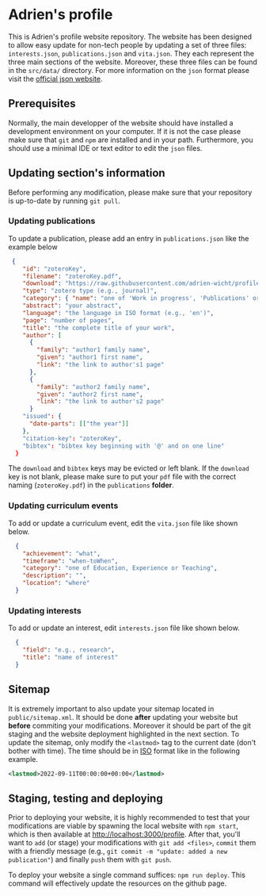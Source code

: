 # Adrien's profile

This is Adrien's profile website repository. The website has been designed to allow easy update for non-tech people by updating a set of three files: `interests.json`, `publications.json` and `vita.json`. They each represent the three main sections of the website. Moreover, these three files can be found in the `src/data/` directory. For more information on the `json` format please visit the [official json website](https://www.json.org/json-en.html).

## Prerequisites

Normally, the main developper of the website should have installed a development environment on your computer. If it is not the case please make sure that `git` and `npm` are installed and in your path. Furthermore, you should use a minimal IDE or text editor to edit the `json` files.

## Updating section's information
Before performing any modification, please make sure that your repository is up-to-date by running `git pull`.

### Updating publications

To update a publication, please add an entry in `publications.json` like the example below
```json
 {
    "id": "zoteroKey",
    "filename": "zoteroKey.pdf",
    "download": "https://raw.githubusercontent.com/adrien-wicht/profile/main/publications/zoteroKey.pdf",
    "type": "zotero type (e.g., journal)",
    "category": { "name": "one of 'Work in progress', 'Publications' or 'Policy papers'", "colour": "respectively 'primary', 'success' or 'info'" },
    "abstract": "your abstract",
    "language": "the language in ISO format (e.g., 'en')",
    "page": "number of pages",
    "title": "the complete title of your work",
    "author": [
      {
        "family": "author1 family name",
        "given": "author1 first name",
        "link": "the link to author's1 page"
      },
      {
        "family": "author2 family name",
        "given": "author2 first name",
        "link": "the link to author's2 page"
      }
    "issued": {
      "date-parts": [["the year"]]
    },
    "citation-key": "zoteroKey",
    "bibtex": "bibtex key beginning with '@' and on one line"
  }
```
The `download` and `bibtex` keys may be evicted or left blank. If the `download` key is not blank, please make sure to put your `pdf` file with the correct naming (`zoteroKey.pdf`) in the `publications` **folder**.

### Updating curriculum events

To add or update a curriculum event, edit the `vita.json` file like shown below.
```json
  {
    "achievement": "what",
    "timeframe": "when-toWhen",
    "category": "one of Education, Experience or Teaching",
    "description": "",
    "location": "where"
  }
```

### Updating interests
To add or update an interest, edit `interests.json` file like shown below.
```json
  {
    "field": "e.g., research",
    "title": "name of interest"
  }
```
## Sitemap
It is extremely important to also update your sitemap located in `public/sitemap.xml`. It should be done **after** updating your website but **before** commiting your modifications. Moreover it should be part of the git staging and the website deployment highlighted in the next section. To update the sitemap, only modify the `<lastmod>` tag to the current date (don't bother with time). The time should be in [ISO](https://en.wikipedia.org/wiki/ISO_8601) format like in the following example.
```xml
<lastmod>2022-09-11T00:00:00+00:00</lastmod>
```
## Staging, testing and deploying 
Prior to deploying your website, it is highly recommended to test that your modifications are viable by spawning the local website with `npm start`, which is then available at [http://localhost:3000/profile](http://localhost:3000/profile). After that, you'll want to `add` (or stage) your modifications with `git add <files>`, `commit` them with a friendly message (e.g., `git commit -m "update: added a new publication"`) and finally `push` them with `git push`.

To deploy your website a single command suffices: `npm run deploy`. This command will effectively update the resources on the github page.